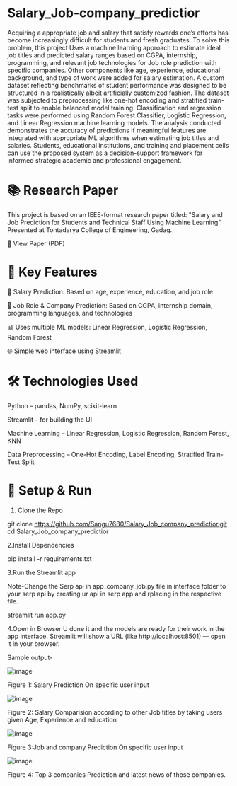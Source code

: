 # Salary_Job-company_predictior

Acquiring a appropriate job and salary that satisfy rewards one’s efforts has become increasingly difficult for students and fresh graduates. To solve this problem, this project Uses a machine learning approach to estimate ideal job titles and predicted salary ranges based on CGPA, internship, programming, and relevant job technologies for Job role prediction with specific companies. Other components like age, experience, educational background, and type of work were added for salary estimation. A custom dataset reflecting benchmarks of student performance was designed to be structured in a realistically albeit artificially customized fashion. The dataset was subjected to preprocessing like one-hot encoding and stratified train-test split to enable balanced model training. Classification and regression tasks were performed using Random Forest Classifier, Logistic Regression, and Linear Regression machine learning models. The analysis conducted demonstrates the accuracy of predictions if meaningful features are integrated with appropriate ML algorithms when estimating job titles and salaries. Students, educational institutions, and training and placement cells can use the proposed system as a decision-support framework for informed strategic academic and professional engagement.

# 📚 Research Paper

This project is based on an IEEE-format research paper titled:
"Salary and Job Prediction for Students and Technical Staff Using Machine Learning"
Presented at Tontadarya College of Engineering, Gadag.

📄 View Paper (PDF)

# 🚀 Key Features

🎯 Salary Prediction: Based on age, experience, education, and job role

🧠 Job Role & Company Prediction: Based on CGPA, internship domain, programming languages, and technologies

📊 Uses multiple ML models: Linear Regression, Logistic Regression, Random Forest

🌐 Simple web interface using Streamlit

# 🛠️  Technologies Used

Python – pandas, NumPy, scikit-learn

Streamlit – for building the UI

Machine Learning – Linear Regression, Logistic Regression, Random Forest, KNN

Data Preprocessing – One-Hot Encoding, Label Encoding, Stratified Train-Test Split

# 📁 Setup & Run

1. Clone the Repo

git clone https://github.com/Sangu7680/Salary_Job_company_predictior.git
cd Salary_Job_company_predictior

2.Install Dependencies

pip install -r requirements.txt

3.Run the Streamlit app

Note-Change the Serp api in app_company_job.py file in interface folder to your serp api by creating ur api in serp app and rplacing in the respective file.

streamlit run app.py

4.Open in Browser
U done it and the models are ready for their work in the app interface.
Streamlit will show a URL (like http://localhost:8501) — open it in your browser.


Sample output-

![image](https://github.com/user-attachments/assets/6094d7d4-471e-4380-8a88-3c169421a6cc)

Figure 1: Salary Prediction On specific user input

![image](https://github.com/user-attachments/assets/4715450c-1cc4-4d95-b0a5-38a3f33201ce)

Figure 2: Salary Comparision according to other Job titles by taking users given Age, Experience and education

![image](https://github.com/user-attachments/assets/49bf6cf4-d585-4c5d-96fc-fc5f83d36bdd)

Figure 3:Job and company Prediction On specific user input

![image](https://github.com/user-attachments/assets/e04336cf-bdb4-4181-91d7-b24a38e14b4f)

Figure 4: Top 3 companies Prediction and latest news of those companies.






